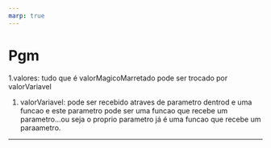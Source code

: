 ```yaml
---
marp: true
---
```


# Pgm

1.valores: tudo que é valorMagicoMarretado pode ser trocado por valorVariavel

1. valorVariavel: pode ser recebido atraves de parametro dentrod e uma funcao e
   este parametro pode ser uma funcao que recebe um parametro...ou seja o
   proprio parametro já é uma funcao que recebe um paraametro.

---
